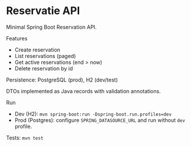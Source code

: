 # Reservatie API

Minimal Spring Boot Reservation API.

Features
- Create reservation
- List reservations (paged)
- Get active reservations (end > now)
- Delete reservation by id

Persistence: PostgreSQL (prod), H2 (dev/test)

DTOs implemented as Java records with validation annotations.

Run
- Dev (H2): `mvn spring-boot:run -Dspring-boot.run.profiles=dev`
- Prod (Postgres): configure `SPRING_DATASOURCE_URL` and run without `dev` profile.

Tests: `mvn test`


